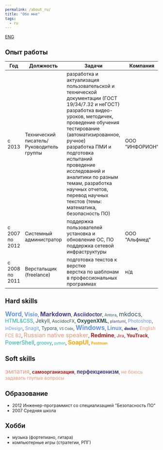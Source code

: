```yaml
---
permalink: /about_ru/
title: "Обо мне"
tags:
  - ru
---
```


[ENG](/about_en/)

## Опыт работы

| Год            | Должность                                | Задачи                                                       | Компания       |
| -------------- | ---------------------------------------- | ------------------------------------------------------------ | -------------- |
| с 2013         | Технический писатель/Руководитель группы | разработка и актуализация пользовательской и технической документации (ГОСТ 19/34/7.32 и неГОСТ)<br />разработка видео-уроков, методичек, проведение обучения<br />тестирование (автоматизированное, ручное)<br />разработка ПМИ и подготовка испытаний<br />проведение исследований и аналитики по разным темам, разработка научных отчетов, перевод научных текстов (темы: математика, безопасность ПО) | ООО "ИНФОРИОН" |
| с 2007 по 2012 | Системный администратор                  | поддержка пользователей<br />установка и обновление ОС, ПО<br />поддержка сетевой инфраструктуры | ООО "Альфмед"  |
| с 2008 по 2011 | Верстальщик (freelance)                  | подготовка текстов к верстке<br />верстка по шаблонам в профессиональных программах | н/д            |

## Hard skills

<span style="color:#6495ED;font-size:1.5em;font-weight:bold;">Word</span>, <span style="color:#6495ED;font-size:1.3em;font-weight:bold">Visio</span>, <span style="color:#483D8B;font-size:1.4em;font-weight:bold;">Markdown</span>, <span style="color:#483D8B;font-size:1.2em;font-weight:bold;">Asciidoctor</span>, <span style="color:#2F4F4F;font-size:0.9em;font-weight:normal;">Antora</span>, <span style="color:#2F4F4F;font-size:1.4em;font-weight:normal;">mkdocs</span>, <span style="color:#20B2AA;font-size:1.2em;font-weight:normal;">HTML&CSS</span>, <span style="color:#2F4F4F;font-size:1.2em;font-weight:normal;">Jekyll</span>, <span style="color:#2F4F4F;font-size:1.0em;font-weight:normal;">AsciidocFX</span>, <span style="color:#2F4F4F;font-size:1.2em;font-weight:bold;">OxygenXML</span>, <span style="color:#483D8B;font-size:0.9em;font-weight:normal;">plantuml</span>, <span style="color:#6495ED;font-size:1.1em;font-weight:normal;">Photoshop</span>, <span style="color:#6495ED;font-size:1.0em;font-weight:normal;">InDesign</span>, <span style="color:#6495ED;font-size:1.1em;font-weight:normal;">Snagit</span>, <span style="color:#2F4F4F;font-size:1.1em;font-weight:normal;">Typora</span>, <span style="color:#2F4F4F;font-size:0.8em;font-weight:normal;">VS Code</span>, <span style="color:#6495ED;font-size:1.5em;font-weight:bold;">Windows</span>, <span style="color:#6495ED;font-size:1.3em;font-weight:bold;">Linux</span>, <span style="color:#191970;font-size:0.9em;font-weight:bold;">docker</span>, <span style="color:#E9967A;font-size:1.1em;font-weight:normal;">English FCE B2</span>, <span style="color:#E9967A;font-size:1.4em;font-weight:normal;">Russian native speaker</span>, <span style="color:#B22222;font-size:1.3em;font-weight:bold;">Redmine</span>, <span style="color:#B22222;font-size:1.0em;font-weight:normal;">Jira</span>, <span style="color:#B22222;font-size:1.1em;font-weight:bold;">YouTrack</span>, <span style="color:#20B2AA;font-size:1.3em;font-weight:normal;">PowerShell</span>, <span style="color:#20B2AA;font-size:1.1em;font-weight:normal;">groovy</span>, <span style="color:#20B2AA;font-size:0.8em;font-weight:normal;">python</span>, <span style="color:#FFA500;font-size:1.4em;font-weight:bold;">SoapUI</span>, <span style="color:#FFA500;font-size:0.9em;font-weight:bold;">Postman</span>

## Soft skills

<span style="color:#E9967A;font-size:1.4em;font-weight:normal;">эмпатия</span>, <span style="color:#B22222;font-size:1.1em;font-weight:bold;">самоорганизация</span>, <span style="color:#483D8B;font-size:1.2em;font-weight:bold;">перфекционизм</span>, <span style="color:#E9967A;font-size:1.1em;font-weight:normal;">не боюсь задавать глупые вопросы</span>

## Образование

* 2012 Инженер-программист со специализацией "Безопасность ПО"
* 2007 Средняя школа

## Хобби

* музыка (фортепиано, гитара)
* компьютерные игры (стратегии, РПГ)
